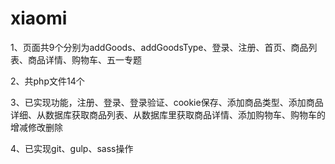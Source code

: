 # xiaomi

1、页面共9个分别为addGoods、addGoodsType、登录、注册、首页、商品列表、商品详情、购物车、五一专题

2、共php文件14个

3、已实现功能，注册、登录、登录验证、cookie保存、添加商品类型、添加商品详细、从数据库获取商品列表、从数据库里获取商品详情、添加购物车、购物车的增减修改删除

4、已实现git、gulp、sass操作